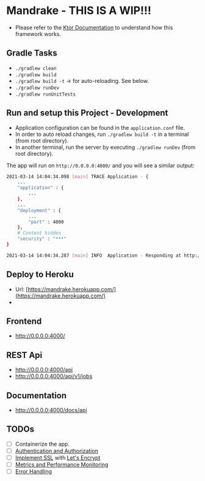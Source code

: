 # Mandrake - THIS IS A WIP!!!

 - Please refer to the [Ktor Documentation](https://ktor.io/) to understand how this framework works. 

## Gradle Tasks

 - `./gradlew clean`
 - `./gradlew build`
 - `./gradlew build -t` -> for auto-reloading. See below.
 - `./gradlew runDev`
 - `./gradlew runUnitTests`

## Run and setup this Project - Development
 
 - Application configuration can be found in the `application.conf` file.
 - In order to auto reload changes, run `./gradlew build -t` in a terminal (from root directory). 
 - In another terminal, run the server by executing `./gradlew runDev` (from root directory).

The app will run on `http://0.0.0.0:4000/` and you will see a similar output:

```bash 
2021-03-14 14:04:34.098 [main] TRACE Application - {
    ...
    "application" : {
        ...
    },
    ...
    "deployment" : {
        ...
        "port" : 4000
    },
    # Content hidden
    "security" : "***"
}

2021-03-14 14:04:34.287 [main] INFO  Application - Responding at http://0.0.0.0:4000
```

## Deploy to Heroku

 - Url: [https://mandrake.herokuapp.com/](https://mandrake.herokuapp.com/)
 - 

## Frontend

 - http://0.0.0.0:4000/

## REST Api

 - http://0.0.0.0:4000/api
 - http://0.0.0.0:4000/api/v1/jobs

## Documentation

 - http://0.0.0.0:4000/docs/api

## TODOs

 - [ ] Containerize the app.
 - [ ] [Authentication and Authorization](https://ktor.io/docs/authentication.html)
 - [ ] [Implement SSL](https://ktor.io/docs/ssl.html) with [Let's Encrypt](https://letsencrypt.org/)
 - [ ] [Metrics and Performance Monitoring](https://ktor.io/docs/dropwizard-metrics.html)
 - [ ] [Error Handling](https://ktor.io/docs/status-pages.html)